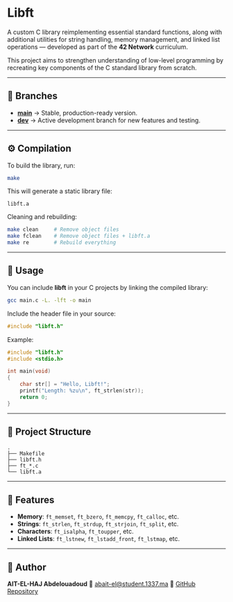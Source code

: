 # Libft

A custom C library reimplementing essential standard functions, along with additional utilities for string handling, memory management, and linked list operations — developed as part of the **42 Network** curriculum.

This project aims to strengthen understanding of low-level programming by recreating key components of the C standard library from scratch.

---

##  Branches

* [**main**](https://github.com/aehabdelouadoud/libft/tree/main) → Stable, production-ready version.
* [**dev**](https://github.com/aehabdelouadoud/libft/tree/dev) → Active development branch for new features and testing.

---

## ⚙ Compilation

To build the library, run:

```bash
make
```

This will generate a static library file:

```
libft.a
```

Cleaning and rebuilding:

```bash
make clean     # Remove object files
make fclean    # Remove object files + libft.a
make re        # Rebuild everything
```

---

##  Usage

You can include **libft** in your C projects by linking the compiled library:

```bash
gcc main.c -L. -lft -o main
```

Include the header file in your source:

```c
#include "libft.h"
```

Example:

```c
#include "libft.h"
#include <stdio.h>

int main(void)
{
    char str[] = "Hello, Libft!";
    printf("Length: %zu\n", ft_strlen(str));
    return 0;
}
```

---

##  Project Structure

```
.
├── Makefile
├── libft.h
├── ft_*.c
└── libft.a
```

---

##  Features

* **Memory**: `ft_memset`, `ft_bzero`, `ft_memcpy`, `ft_calloc`, etc.
* **Strings**: `ft_strlen`, `ft_strdup`, `ft_strjoin`, `ft_split`, etc.
* **Characters**: `ft_isalpha`, `ft_toupper`, etc.
* **Linked Lists**: `ft_lstnew`, `ft_lstadd_front`, `ft_lstmap`, etc.

---

##  Author

**AIT-EL-HAJ Abdelouadoud**
📧 [abait-el@student.1337.ma](mailto:abait-el@student.1337.ma)
 [GitHub Repository](https://github.com/aehabdelouadoud/libft)
